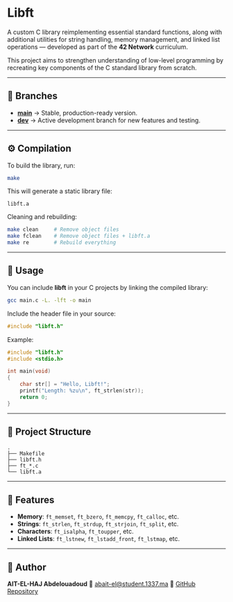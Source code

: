 # Libft

A custom C library reimplementing essential standard functions, along with additional utilities for string handling, memory management, and linked list operations — developed as part of the **42 Network** curriculum.

This project aims to strengthen understanding of low-level programming by recreating key components of the C standard library from scratch.

---

##  Branches

* [**main**](https://github.com/aehabdelouadoud/libft/tree/main) → Stable, production-ready version.
* [**dev**](https://github.com/aehabdelouadoud/libft/tree/dev) → Active development branch for new features and testing.

---

## ⚙ Compilation

To build the library, run:

```bash
make
```

This will generate a static library file:

```
libft.a
```

Cleaning and rebuilding:

```bash
make clean     # Remove object files
make fclean    # Remove object files + libft.a
make re        # Rebuild everything
```

---

##  Usage

You can include **libft** in your C projects by linking the compiled library:

```bash
gcc main.c -L. -lft -o main
```

Include the header file in your source:

```c
#include "libft.h"
```

Example:

```c
#include "libft.h"
#include <stdio.h>

int main(void)
{
    char str[] = "Hello, Libft!";
    printf("Length: %zu\n", ft_strlen(str));
    return 0;
}
```

---

##  Project Structure

```
.
├── Makefile
├── libft.h
├── ft_*.c
└── libft.a
```

---

##  Features

* **Memory**: `ft_memset`, `ft_bzero`, `ft_memcpy`, `ft_calloc`, etc.
* **Strings**: `ft_strlen`, `ft_strdup`, `ft_strjoin`, `ft_split`, etc.
* **Characters**: `ft_isalpha`, `ft_toupper`, etc.
* **Linked Lists**: `ft_lstnew`, `ft_lstadd_front`, `ft_lstmap`, etc.

---

##  Author

**AIT-EL-HAJ Abdelouadoud**
📧 [abait-el@student.1337.ma](mailto:abait-el@student.1337.ma)
 [GitHub Repository](https://github.com/aehabdelouadoud/libft)
